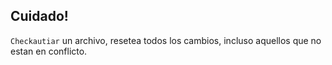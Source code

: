 ##  Cuidado!

`Checkautiar` un archivo, resetea todos los cambios, incluso aquellos que no estan en conflicto.
